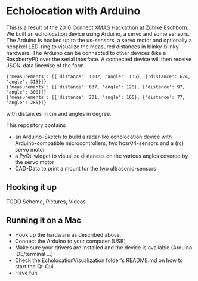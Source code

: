 # Echolocation with Arduino
This is a result of the [2016 Connect XMAS Hackathon at Zühlke Eschborn](https://www.meetup.com/de-DE/IoT-Hessen/events/235876190/?eventId=235876190).
We built an echolocation device using Arduino, a servo and some sensors.
The Arduino is hooked up to the us-sensors, a servo motor and optionally a neopixel LED-ring to visualize the measured distances in blinky-blinky hardware.
The Arduino can be connected to other devices (like a RaspberryPi) over the serial interface.
A connected device will then receive JSON-data linewise of the form
```
{'measurements': [{'distance': 1002, 'angle': 135}, {'distance': 674, 'angle': 315}]}
{'measurements': [{'distance': 637, 'angle': 120}, {'distance': 97, 'angle': 300}]}
{'measurements': [{'distance': 201, 'angle': 105}, {'distance': 77, 'angle': 285}]}
```
with distances in cm and angles in degree.

This repository contains 
* an Arduino-Sketch to build a radar-lke echolocation device with Arduino-compatible microcontrollers, two hcsr04-sensors and a (rc) servo motor
* a PyQt-widget to visualize distances on the various angles covered by the servo motor
* CAD-Data to print a mount for the two ultrasonic-sensors

## Hooking it up
TODO Scheme, Pictures, Videos

## Running it on a Mac
* Hook up the hardware as described above.
* Connect the Arduino to your computer (USB)
* Make sure your drivers are installed and the device is available (Arduino IDE/terminal ...)
* Check the EcholocationVisualization folder's README.md on how to start the Qt-Gui.
* Have fun
